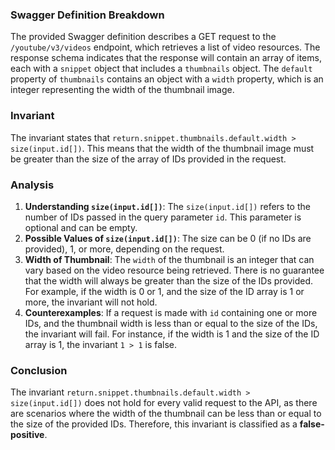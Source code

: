 ### Swagger Definition Breakdown
The provided Swagger definition describes a GET request to the `/youtube/v3/videos` endpoint, which retrieves a list of video resources. The response schema indicates that the response will contain an array of items, each with a `snippet` object that includes a `thumbnails` object. The `default` property of `thumbnails` contains an object with a `width` property, which is an integer representing the width of the thumbnail image.

### Invariant
The invariant states that `return.snippet.thumbnails.default.width > size(input.id[])`. This means that the width of the thumbnail image must be greater than the size of the array of IDs provided in the request.

### Analysis
1. **Understanding `size(input.id[])`**: The `size(input.id[])` refers to the number of IDs passed in the query parameter `id`. This parameter is optional and can be empty.
2. **Possible Values of `size(input.id[])`**: The size can be 0 (if no IDs are provided), 1, or more, depending on the request.
3. **Width of Thumbnail**: The `width` of the thumbnail is an integer that can vary based on the video resource being retrieved. There is no guarantee that the width will always be greater than the size of the IDs provided. For example, if the width is 0 or 1, and the size of the ID array is 1 or more, the invariant will not hold.
4. **Counterexamples**: If a request is made with `id` containing one or more IDs, and the thumbnail width is less than or equal to the size of the IDs, the invariant will fail. For instance, if the width is 1 and the size of the ID array is 1, the invariant `1 > 1` is false.

### Conclusion
The invariant `return.snippet.thumbnails.default.width > size(input.id[])` does not hold for every valid request to the API, as there are scenarios where the width of the thumbnail can be less than or equal to the size of the provided IDs. Therefore, this invariant is classified as a **false-positive**.
